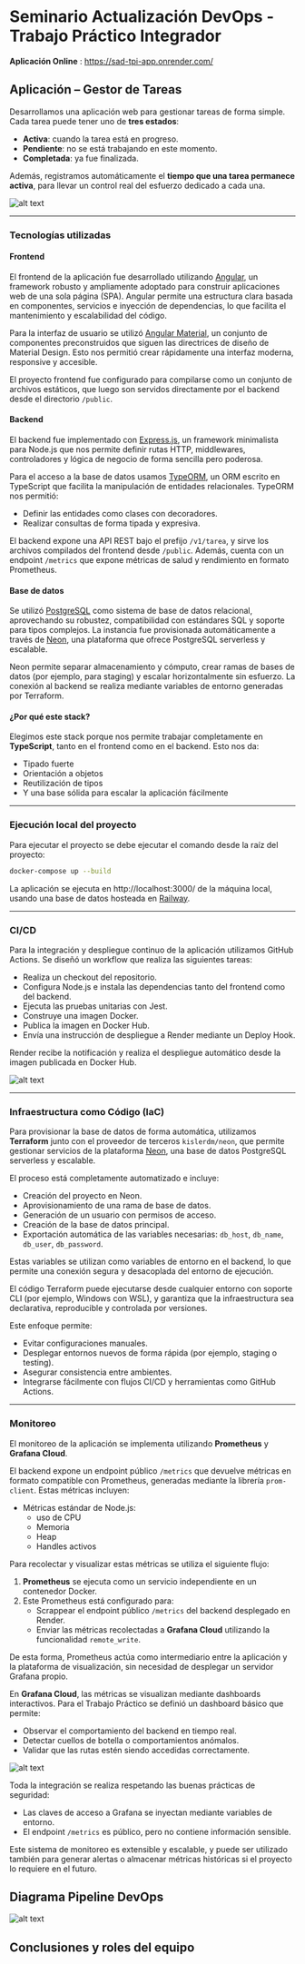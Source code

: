 # Seminario Actualización DevOps - Trabajo Práctico Integrador

**Aplicación Online** : https://sad-tpi-app.onrender.com/

## Aplicación – Gestor de Tareas

Desarrollamos una aplicación web para gestionar tareas de forma simple.  
Cada tarea puede tener uno de **tres estados**:

- **Activa**: cuando la tarea está en progreso.
- **Pendiente**: no se está trabajando en este momento.
- **Completada**: ya fue finalizada.

Además, registramos automáticamente el **tiempo que una tarea permanece activa**, para llevar un control real del esfuerzo dedicado a cada una.

![alt text](image-1.png)

---

### Tecnologías utilizadas

#### Frontend

El frontend de la aplicación fue desarrollado utilizando [Angular](https://angular.dev/), un framework robusto y ampliamente adoptado para construir aplicaciones web de una sola página (SPA). Angular permite una estructura clara basada en componentes, servicios e inyección de dependencias, lo que facilita el mantenimiento y escalabilidad del código.

Para la interfaz de usuario se utilizó [Angular Material](https://material.angular.dev/), un conjunto de componentes preconstruidos que siguen las directrices de diseño de Material Design. Esto nos permitió crear rápidamente una interfaz moderna, responsive y accesible.

El proyecto frontend fue configurado para compilarse como un conjunto de archivos estáticos, que luego son servidos directamente por el backend desde el directorio `/public`.

#### Backend

El backend fue implementado con [Express.js](https://expressjs.com/), un framework minimalista para Node.js que nos permite definir rutas HTTP, middlewares, controladores y lógica de negocio de forma sencilla pero poderosa.

Para el acceso a la base de datos usamos [TypeORM](https://typeorm.io/), un ORM escrito en TypeScript que facilita la manipulación de entidades relacionales. TypeORM nos permitió:

- Definir las entidades como clases con decoradores.
- Realizar consultas de forma tipada y expresiva.

El backend expone una API REST bajo el prefijo `/v1/tarea`, y sirve los archivos compilados del frontend desde `/public`. Además, cuenta con un endpoint `/metrics` que expone métricas de salud y rendimiento en formato Prometheus.

#### Base de datos

Se utilizó [PostgreSQL](https://www.postgresql.org/) como sistema de base de datos relacional, aprovechando su robustez, compatibilidad con estándares SQL y soporte para tipos complejos. La instancia fue provisionada automáticamente a través de [Neon](https://neon.tech/), una plataforma que ofrece PostgreSQL serverless y escalable.

Neon permite separar almacenamiento y cómputo, crear ramas de bases de datos (por ejemplo, para staging) y escalar horizontalmente sin esfuerzo. La conexión al backend se realiza mediante variables de entorno generadas por Terraform.

#### ¿Por qué este stack?

Elegimos este stack porque nos permite trabajar completamente en **TypeScript**, tanto en el frontend como en el backend. Esto nos da:

- Tipado fuerte
- Orientación a objetos
- Reutilización de tipos
- Y una base sólida para escalar la aplicación fácilmente

---

### Ejecución local del proyecto

Para ejecutar el proyecto se debe ejecutar el comando desde la raíz del proyecto:

```bash
docker-compose up --build
```

La aplicación se ejecuta en http://localhost:3000/ de la máquina local, usando una base de datos hosteada en [Railway](https://railway.com/).

---


### CI/CD

Para la integración y despliegue continuo de la aplicación utilizamos GitHub Actions. Se diseñó un workflow que realiza las siguientes tareas:

- Realiza un checkout del repositorio.
- Configura Node.js e instala las dependencias tanto del frontend como del backend.
- Ejecuta las pruebas unitarias con Jest.
- Construye una imagen Docker.
- Publica la imagen en Docker Hub.
- Envía una instrucción de despliegue a Render mediante un Deploy Hook.

Render recibe la notificación y realiza el despliegue automático desde la imagen publicada en Docker Hub.

![alt text](image-2.png)

---

### Infraestructura como Código (IaC)

Para provisionar la base de datos de forma automática, utilizamos **Terraform** junto con el proveedor de terceros `kislerdm/neon`, que permite gestionar servicios de la plataforma [Neon](https://neon.tech/), una base de datos PostgreSQL serverless y escalable.

El proceso está completamente automatizado e incluye:

- Creación del proyecto en Neon.
- Aprovisionamiento de una rama de base de datos.
- Generación de un usuario con permisos de acceso.
- Creación de la base de datos principal.
- Exportación automática de las variables necesarias: `db_host`, `db_name`, `db_user`, `db_password`.

Estas variables se utilizan como variables de entorno en el backend, lo que permite una conexión segura y desacoplada del entorno de ejecución.

El código Terraform puede ejecutarse desde cualquier entorno con soporte CLI (por ejemplo, Windows con WSL), y garantiza que la infraestructura sea declarativa, reproducible y controlada por versiones.

Este enfoque permite:

- Evitar configuraciones manuales.
- Desplegar entornos nuevos de forma rápida (por ejemplo, staging o testing).
- Asegurar consistencia entre ambientes.
- Integrarse fácilmente con flujos CI/CD y herramientas como GitHub Actions.

---

### Monitoreo

El monitoreo de la aplicación se implementa utilizando **Prometheus** y **Grafana Cloud**.

El backend expone un endpoint público `/metrics` que devuelve métricas en formato compatible con Prometheus, generadas mediante la librería `prom-client`. Estas métricas incluyen:

- Métricas estándar de Node.js: 
  -  uso de CPU
  -  Memoria
  -  Heap
  -  Handles activos



Para recolectar y visualizar estas métricas se utiliza el siguiente flujo:

1. **Prometheus** se ejecuta como un servicio independiente en un contenedor Docker.
2. Este Prometheus está configurado para:
   - Scrappear el endpoint público `/metrics` del backend desplegado en Render.
   - Enviar las métricas recolectadas a **Grafana Cloud** utilizando la funcionalidad `remote_write`.

De esta forma, Prometheus actúa como intermediario entre la aplicación y la plataforma de visualización, sin necesidad de desplegar un servidor Grafana propio.

En **Grafana Cloud**, las métricas se visualizan mediante dashboards interactivos. Para el Trabajo Práctico se definió un dashboard básico que permite:

- Observar el comportamiento del backend en tiempo real.
- Detectar cuellos de botella o comportamientos anómalos.
- Validar que las rutas estén siendo accedidas correctamente.

![alt text](image.png)

Toda la integración se realiza respetando las buenas prácticas de seguridad:

- Las claves de acceso a Grafana se inyectan mediante variables de entorno.
- El endpoint `/metrics` es público, pero no contiene información sensible.

Este sistema de monitoreo es extensible y escalable, y puede ser utilizado también para generar alertas o almacenar métricas históricas si el proyecto lo requiere en el futuro.

## Diagrama Pipeline DevOps

![alt text](diagrama.png)

## Conclusiones y roles del equipo

